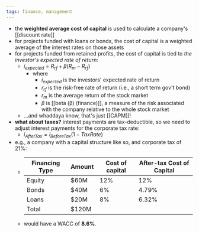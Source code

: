 ```yaml
---
tags: finance, management
---
```


- the **weighted average cost of capital** is used to calculate a company's [[discount rate]]
- for projects funded with loans or bonds, the cost of capital is a weighted average of the interest rates on those assets
- for projects funded from retained profits, the cost of capital is tied to *the investor's expected rate of return*:
	- $i_{expected}= R_{rf} + \beta(R_m - R_{rf})$
		- where
			- $i_{expected}$ is the investors' expected rate of return
			- $r_{rf}$ is the risk-free rate of return (i.e., a short term gov't bond)
			- $r_m$ is the average return of the stock market
			- $\beta$ is [[beta (β) (finance)]], a measure of the risk associated with the company relative to the whole stock market
	- ...and whaddaya know, that's just [[CAPM]]!
- **what about taxes?** interest payments are tax-deductible, so we need to adjust interest payments for the corporate tax rate:
	- $i_{AfterTax} = i_{BeforeTax} (1 - TaxRate)$
- e.g., a company with a capital structure like so, and corporate tax of 21%:
	- | Financing Type | Amount | Cost of capital | After-tax Cost of Capital |
	  | --- | --- | --- | ---|
	  | Equity | $60M | 12% | 12%|
	  | Bonds | $40M | 6% | 4.79% |
	  | Loans | $20M | 8% | 6.32% |
	  | Total | $120M | | |
	- would have a WACC of **8.6%**.